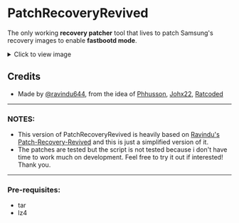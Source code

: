 # PatchRecoveryRevived

The only working **recovery patcher** tool that lives to patch Samsung's recovery images to enable **fastbootd mode**.

<details>
    <summary>Click to view image</summary>
    <img src="https://github.com/ravindu644/patch-recovery-revived/raw/main/resources/1.jpg?raw=true" alt="Preview" width="600"/>
</details>

## Credits
- Made by [@ravindu644](https://github.com/ravindu644), from the idea of [Phhusson](https://github.com/phhusson), [Johx22](https://github.com/Johx22), [Ratcoded](https://github.com/ratcoded)
---

### NOTES:
- This version of PatchRecoveryRevived is heavily based on [Ravindu's Patch-Recovery-Revived](https://github.com/ravindu644/patch-recovery-revived) and this is just a simplified version of it.
- The patches are tested but the script is not tested because i don't have time to work much on development. Feel free to try it out if interested! Thank you.
---


### Pre-requisites:
- tar
- lz4
